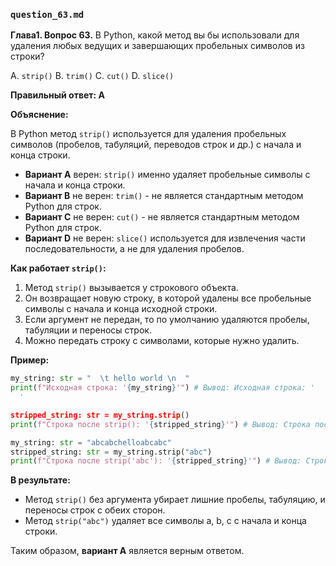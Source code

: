 

### `question_63.md`

**Глава1. Вопрос 63.** В Python, какой метод вы бы использовали для удаления любых ведущих и завершающих пробельных символов из строки?

A. `strip()`
B. `trim()`
C. `cut()`
D. `slice()`

**Правильный ответ: A**

**Объяснение:**

В Python метод `strip()` используется для удаления пробельных символов (пробелов, табуляций, переводов строк и др.) с начала и конца строки.

*   **Вариант A** верен: `strip()` именно удаляет пробельные символы с начала и конца строки.
*   **Вариант B** не верен: `trim()` - не является стандартным методом Python для строк.
*   **Вариант C** не верен: `cut()` - не является стандартным методом Python для строк.
*   **Вариант D** не верен: `slice()` используется для извлечения части последовательности, а не для удаления пробелов.

**Как работает `strip()`:**

1.  Метод `strip()` вызывается у строкового объекта.
2.  Он возвращает новую строку, в которой удалены все пробельные символы с начала и конца исходной строки.
3.  Если аргумент не передан, то по умолчанию удаляются пробелы, табуляции и переносы строк.
4.  Можно передать строку с символами, которые нужно удалить.

**Пример:**

```python
my_string: str = "  \t hello world \n  "
print(f"Исходная строка: '{my_string}'") # Вывод: Исходная строка: '  	 hello world 
  '

stripped_string: str = my_string.strip()
print(f"Строка после strip(): '{stripped_string}'") # Вывод: Строка после strip(): 'hello world'

my_string: str = "abcabchelloabcabc"
stripped_string: str = my_string.strip("abc")
print(f"Строка после strip('abc'): '{stripped_string}'") # Вывод: Строка после strip('abc'): 'hello'
```

**В результате:**
* Метод `strip()` без аргумента убирает лишние пробелы, табуляцию, и переносы строк с обеих сторон.
* Метод `strip("abc")` удаляет все символы a, b, c с начала и конца строки.

Таким образом, **вариант A** является верным ответом.
